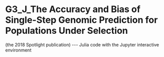 # G3_J_The Accuracy and Bias of Single-Step Genomic Prediction for Populations Under Selection 
(the 2018 Spotlight publication) --- Julia code with the Jupyter interactive environment
